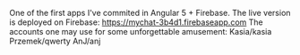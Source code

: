 One of the first apps I've commited in Angular 5 + Firebase.
The live version is deployed on Firebase:
https://mychat-3b4d1.firebaseapp.com
The accounts one may use for some unforgettable amusement:
Kasia/kasia
Przemek/qwerty
AnJ/anj



